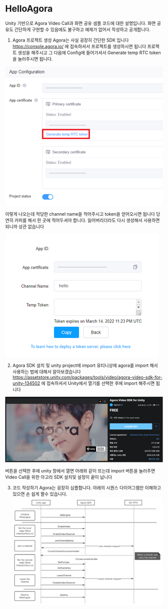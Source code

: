 # HelloAgora

Unity 기반으로 Agora Video Call과 화면 공유 샘플 코드에 대한 설명입니다.
화면 공유도 간단하게 구현할 수 있음에도 불구하고 예제가 없어서 작성하고 공개합니다.

1. Agora 프로젝트 생성 
Agora는 사실 굉장히 간단한 SDK 입니다
https://console.agora.io/
에 접속하셔서 프로젝트를 생성하시면 됩니다
프로젝트 생성을 해주시고 그 다음에 Config에 들어가셔서 Generate temp RTC token을 눌러주시면 됩니다.

![ClickGenerateBtn](./token_1.png)

이렇게 나오는데 적당한 channel name을 적어주시고 token을 얻어오시면 됩니다
당연히 카피를 해서 한 곳에 적어두셔야 합니다.
잃어버리더라도 다시 생성해서 사용하면 되니까 상관 없습니다

![GenerateToken](./token_2.png)

2. Agora SDK 설치 및 unity project에 import
유티니상에 agora를 import 해서 사용하는 법에 대해서 알아보겠습니다
https://assetstore.unity.com/packages/tools/video/agora-video-sdk-for-unity-134502
에 접속하셔서 Unity에서 열기를 선택한 후에 import 해주시면 됩니다

![ImportAgoraInUnity](./agora_import.png)

버튼을 선택한 후에 unity 창에서 열면 아래와 같이 뜨는데 import 버튼을 눌러주면 Video Call을 위한 아고라 SDK 설치및 설정이 끝이 납니다

3. 코드 작성하기
Agora는 굉장히 심플합니다.
아래의 시퀀스 다이어그램만 이해하고 있으면 손 쉽게 짤수 있습니다.
![SequenceDiagram](./agora_sequence.png)

